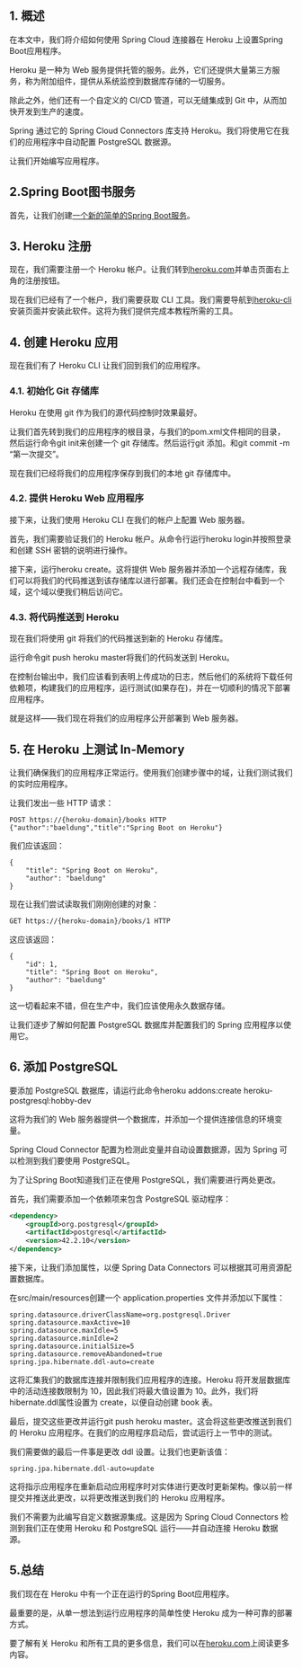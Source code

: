 ## 1. 概述

在本文中，我们将介绍如何使用 Spring Cloud 连接器在 Heroku 上设置Spring Boot应用程序。

Heroku 是一种为 Web 服务提供托管的服务。此外，它们还提供大量第三方服务，称为附加组件，提供从系统监控到数据库存储的一切服务。

除此之外，他们还有一个自定义的 CI/CD 管道，可以无缝集成到 Git 中，从而加快开发到生产的速度。

Spring 通过它的 Spring Cloud Connectors 库支持 Heroku。我们将使用它在我们的应用程序中自动配置 PostgreSQL 数据源。

让我们开始编写应用程序。

## 2.Spring Boot图书服务

首先，让我们创建[一个新的简单的Spring Boot服务](https://www.baeldung.com/spring-boot-start)。

## 3. Heroku 注册

现在，我们需要注册一个 Heroku 帐户。让我们转到[heroku.com](https://www.heroku.com/home)并单击页面右上角的注册按钮。

现在我们已经有了一个帐户，我们需要获取 CLI 工具。我们需要导航到[heroku-cli](https://devcenter.heroku.com/articles/heroku-cli)安装页面并安装此软件。这将为我们提供完成本教程所需的工具。

## 4. 创建 Heroku 应用

现在我们有了 Heroku CLI 让我们回到我们的应用程序。

### 4.1. 初始化 Git 存储库

Heroku 在使用 git 作为我们的源代码控制时效果最好。

让我们首先转到我们的应用程序的根目录，与我们的pom.xml文件相同的目录，然后运行命令git init来创建一个 git 存储库。然后运行git 添加。和git commit -m “第一次提交”。

现在我们已经将我们的应用程序保存到我们的本地 git 存储库中。

### 4.2. 提供 Heroku Web 应用程序

接下来，让我们使用 Heroku CLI 在我们的帐户上配置 Web 服务器。

首先，我们需要验证我们的 Heroku 帐户。从命令行运行heroku login并按照登录和创建 SSH 密钥的说明进行操作。

接下来，运行heroku create。这将提供 Web 服务器并添加一个远程存储库，我们可以将我们的代码推送到该存储库以进行部署。我们还会在控制台中看到一个域，这个域以便我们稍后访问它。

### 4.3. 将代码推送到 Heroku

现在我们将使用 git 将我们的代码推送到新的 Heroku 存储库。

运行命令git push heroku master将我们的代码发送到 Heroku。

在控制台输出中，我们应该看到表明上传成功的日志，然后他们的系统将下载任何依赖项，构建我们的应用程序，运行测试(如果存在)，并在一切顺利的情况下部署应用程序。

就是这样——我们现在将我们的应用程序公开部署到 Web 服务器。

## 5. 在 Heroku 上测试 In-Memory

让我们确保我们的应用程序正常运行。使用我们创建步骤中的域，让我们测试我们的实时应用程序。

让我们发出一些 HTTP 请求：

```plaintext
POST https://{heroku-domain}/books HTTP
{"author":"baeldung","title":"Spring Boot on Heroku"}
```

我们应该返回：

```plaintext
{
    "title": "Spring Boot on Heroku",
    "author": "baeldung"
}
```

现在让我们尝试读取我们刚刚创建的对象：

```bash
GET https://{heroku-domain}/books/1 HTTP
```

这应该返回：

```plaintext
{
    "id": 1,
    "title": "Spring Boot on Heroku",
    "author": "baeldung"
}
```

这一切看起来不错，但在生产中，我们应该使用永久数据存储。

让我们逐步了解如何配置 PostgreSQL 数据库并配置我们的 Spring 应用程序以使用它。

## 6. 添加 PostgreSQL

要添加 PostgreSQL 数据库，请运行此命令heroku addons:create heroku-postgresql:hobby-dev

这将为我们的 Web 服务器提供一个数据库，并添加一个提供连接信息的环境变量。

Spring Cloud Connector 配置为检测此变量并自动设置数据源，因为 Spring 可以检测到我们要使用 PostgreSQL。

为了让Spring Boot知道我们正在使用 PostgreSQL，我们需要进行两处更改。

首先，我们需要添加一个依赖项来包含 PostgreSQL 驱动程序：

```xml
<dependency>
    <groupId>org.postgresql</groupId>
    <artifactId>postgresql</artifactId>
    <version>42.2.10</version>
</dependency>
```

接下来，让我们添加属性，以便 Spring Data Connectors 可以根据其可用资源配置数据库。

在src/main/resources创建一个 application.properties 文件并添加以下属性：

```plaintext
spring.datasource.driverClassName=org.postgresql.Driver
spring.datasource.maxActive=10
spring.datasource.maxIdle=5
spring.datasource.minIdle=2
spring.datasource.initialSize=5
spring.datasource.removeAbandoned=true
spring.jpa.hibernate.ddl-auto=create
```

这将汇集我们的数据库连接并限制我们应用程序的连接。Heroku 将开发层数据库中的活动连接数限制为 10，因此我们将最大值设置为 10。此外，我们将hibernate.ddl属性设置为 create，以便自动创建 book 表。

最后，提交这些更改并运行git push heroku master。这会将这些更改推送到我们的 Heroku 应用程序。在我们的应用程序启动后，尝试运行上一节中的测试。

我们需要做的最后一件事是更改 ddl 设置。让我们也更新该值：

```plaintext
spring.jpa.hibernate.ddl-auto=update
```

这将指示应用程序在重新启动应用程序时对实体进行更改时更新架构。像以前一样提交并推送此更改，以将更改推送到我们的 Heroku 应用程序。

我们不需要为此编写自定义数据源集成。这是因为 Spring Cloud Connectors 检测到我们正在使用 Heroku 和 PostgreSQL 运行——并自动连接 Heroku 数据源。

## 5.总结

我们现在在 Heroku 中有一个正在运行的Spring Boot应用程序。

最重要的是，从单一想法到运行应用程序的简单性使 Heroku 成为一种可靠的部署方式。

要了解有关 Heroku 和所有工具的更多信息，我们可以在[heroku.com](https://www.heroku.com/)上阅读更多内容。